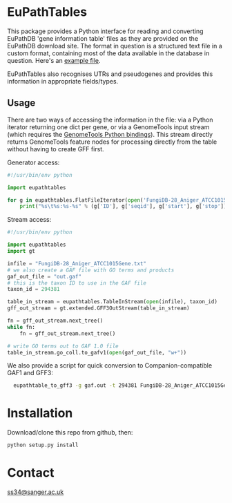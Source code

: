 # EuPathTables
This package provides a Python interface for reading and converting EuPathDB 'gene information table' files as they are provided on the EuPathDB download site. The format in question is a structured text file in a custom format, containing most of the data available in the database in question. Here's an [example file](http://fungidb.org/common/downloads/release-28/Aniger_ATCC1015/txt/FungiDB-28_Aniger_ATCC1015Gene.txt).

EuPathTables also recognises UTRs and pseudogenes and provides this information in appropriate fields/types.

## Usage
There are two ways of accessing the information in the file: via a Python iterator returning one dict per gene, or via a GenomeTools input stream (which requires the [GenomeTools Python bindings](https://github.com/genometools/genometools/tree/master/gtpython)). This stream directly returns GenomeTools feature nodes for processing directly from the table without having to create GFF first.

Generator access:
```Python
#!/usr/bin/env python

import eupathtables

for g in eupathtables.FlatFileIterator(open('FungiDB-28_Aniger_ATCC1015Gene.txt')):
    print("%s\t%s:%s-%s" % (g['ID'], g['seqid'], g['start'], g['stop']))
```

Stream access:
```Python
#!/usr/bin/env python

import eupathtables
import gt

infile = "FungiDB-28_Aniger_ATCC1015Gene.txt"
# we also create a GAF file with GO terms and products
gaf_out_file = "out.gaf"
# this is the taxon ID to use in the GAF file
taxon_id = 294381

table_in_stream = eupathtables.TableInStream(open(infile), taxon_id)
gff_out_stream = gt.extended.GFF3OutStream(table_in_stream)

fn = gff_out_stream.next_tree()
while fn:
    fn = gff_out_stream.next_tree()

# write GO terms out to GAF 1.0 file
table_in_stream.go_coll.to_gafv1(open(gaf_out_file, "w+"))
```

We also provide a script for quick conversion to Companion-compatible GAF1 and GFF3:

```bash
  eupathtable_to_gff3 -g gaf.out -t 294381 FungiDB-28_Aniger_ATCC1015Gene.txt  > out.gff3
```

# Installation
Download/clone this repo from github, then:
```bash
python setup.py install
```

# Contact
ss34@sanger.ac.uk

